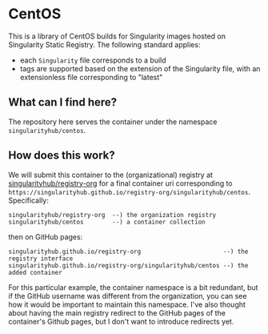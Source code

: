 # CentOS

This is a library of CentOS builds for Singularity images hosted on Singularity Static Registry. The following standard applies:

 - each `Singularity` file corresponds to a build
 - tags are supported based on the extension of the Singularity file, with an extensionless file corresponding to "latest"

## What can I find here?

The repository here serves the container under the namespace `singularityhub/centos`.

## How does this work?

We will submit this container to the (organizational) registry at 
[singularityhub/registry-org](https://www.github.com/singularityhub/registry-org)
for a final container uri corresponding to `https://singularityhub.github.io/registry-org/singularityhub/centos`. Specifically:

```
singularityhub/registry-org  --) the organization registry
singularityhub/centos        --) a container collection
```

then on GitHub pages:

```
singularityhub.github.io/registry-org                       --) the registry interface
singularityhub.github.io/registry-org/singularityhub/centos --) the added container
```

For this particular example, the container namespace is a bit
redundant, but if the GitHub username was different from the organization, you
can see how it would be important to maintain this namespace. I've also thought
about having the main registry redirect to the GitHub pages of the container's Github
pages, but I don't want to introduce redirects yet.
